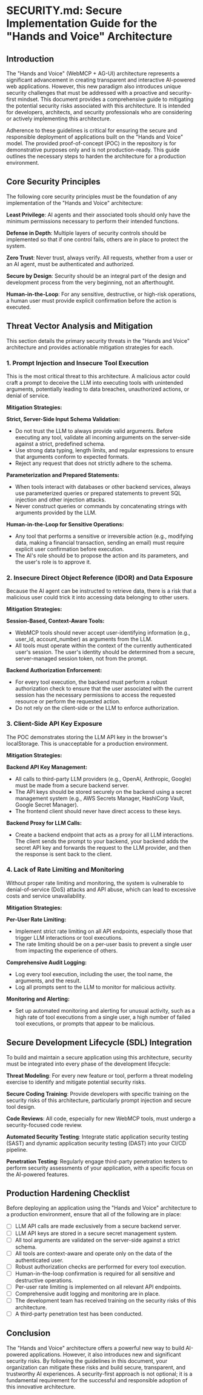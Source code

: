 # SECURITY.md: Secure Implementation Guide for the "Hands and Voice" Architecture

## Introduction

The "Hands and Voice" (WebMCP + AG-UI) architecture represents a significant advancement in creating transparent and interactive AI-powered web applications. However, this new paradigm also introduces unique security challenges that must be addressed with a proactive and security-first mindset. This document provides a comprehensive guide to mitigating the potential security risks associated with this architecture. It is intended for developers, architects, and security professionals who are considering or actively implementing this architecture.

Adherence to these guidelines is critical for ensuring the secure and responsible deployment of applications built on the "Hands and Voice" model. The provided proof-of-concept (POC) in the repository is for demonstrative purposes only and is not production-ready. This guide outlines the necessary steps to harden the architecture for a production environment.

## Core Security Principles

The following core security principles must be the foundation of any implementation of the "Hands and Voice" architecture:

**Least Privilege**: AI agents and their associated tools should only have the minimum permissions necessary to perform their intended functions.

**Defense in Depth**: Multiple layers of security controls should be implemented so that if one control fails, others are in place to protect the system.

**Zero Trust**: Never trust, always verify. All requests, whether from a user or an AI agent, must be authenticated and authorized.

**Secure by Design**: Security should be an integral part of the design and development process from the very beginning, not an afterthought.

**Human-in-the-Loop**: For any sensitive, destructive, or high-risk operations, a human user must provide explicit confirmation before the action is executed.

## Threat Vector Analysis and Mitigation

This section details the primary security threats in the "Hands and Voice" architecture and provides actionable mitigation strategies for each.

### 1. Prompt Injection and Insecure Tool Execution

This is the most critical threat to this architecture. A malicious actor could craft a prompt to deceive the LLM into executing tools with unintended arguments, potentially leading to data breaches, unauthorized actions, or denial of service.

**Mitigation Strategies:**

**Strict, Server-Side Input Schema Validation:**
- Do not trust the LLM to always provide valid arguments. Before executing any tool, validate all incoming arguments on the server-side against a strict, predefined schema.
- Use strong data typing, length limits, and regular expressions to ensure that arguments conform to expected formats.
- Reject any request that does not strictly adhere to the schema.

**Parameterization and Prepared Statements:**
- When tools interact with databases or other backend services, always use parameterized queries or prepared statements to prevent SQL injection and other injection attacks.
- Never construct queries or commands by concatenating strings with arguments provided by the LLM.

**Human-in-the-Loop for Sensitive Operations:**
- Any tool that performs a sensitive or irreversible action (e.g., modifying data, making a financial transaction, sending an email) must require explicit user confirmation before execution.
- The AI's role should be to propose the action and its parameters, and the user's role is to approve it.

### 2. Insecure Direct Object Reference (IDOR) and Data Exposure

Because the AI agent can be instructed to retrieve data, there is a risk that a malicious user could trick it into accessing data belonging to other users.

**Mitigation Strategies:**

**Session-Based, Context-Aware Tools:**
- WebMCP tools should never accept user-identifying information (e.g., user_id, account_number) as arguments from the LLM.
- All tools must operate within the context of the currently authenticated user's session. The user's identity should be determined from a secure, server-managed session token, not from the prompt.

**Backend Authorization Enforcement:**
- For every tool execution, the backend must perform a robust authorization check to ensure that the user associated with the current session has the necessary permissions to access the requested resource or perform the requested action.
- Do not rely on the client-side or the LLM to enforce authorization.

### 3. Client-Side API Key Exposure

The POC demonstrates storing the LLM API key in the browser's localStorage. This is unacceptable for a production environment.

**Mitigation Strategies:**

**Backend API Key Management:**
- All calls to third-party LLM providers (e.g., OpenAI, Anthropic, Google) must be made from a secure backend server.
- The API keys should be stored securely on the backend using a secret management system (e.g., AWS Secrets Manager, HashiCorp Vault, Google Secret Manager).
- The frontend client should never have direct access to these keys.

**Backend Proxy for LLM Calls:**
- Create a backend endpoint that acts as a proxy for all LLM interactions. The client sends the prompt to your backend, your backend adds the secret API key and forwards the request to the LLM provider, and then the response is sent back to the client.

### 4. Lack of Rate Limiting and Monitoring

Without proper rate limiting and monitoring, the system is vulnerable to denial-of-service (DoS) attacks and API abuse, which can lead to excessive costs and service unavailability.

**Mitigation Strategies:**

**Per-User Rate Limiting:**
- Implement strict rate limiting on all API endpoints, especially those that trigger LLM interactions or tool executions.
- The rate limiting should be on a per-user basis to prevent a single user from impacting the experience of others.

**Comprehensive Audit Logging:**
- Log every tool execution, including the user, the tool name, the arguments, and the result.
- Log all prompts sent to the LLM to monitor for malicious activity.

**Monitoring and Alerting:**
- Set up automated monitoring and alerting for unusual activity, such as a high rate of tool executions from a single user, a high number of failed tool executions, or prompts that appear to be malicious.

## Secure Development Lifecycle (SDL) Integration

To build and maintain a secure application using this architecture, security must be integrated into every phase of the development lifecycle:

**Threat Modeling**: For every new feature or tool, perform a threat modeling exercise to identify and mitigate potential security risks.

**Secure Coding Training**: Provide developers with specific training on the security risks of this architecture, particularly prompt injection and secure tool design.

**Code Reviews**: All code, especially for new WebMCP tools, must undergo a security-focused code review.

**Automated Security Testing**: Integrate static application security testing (SAST) and dynamic application security testing (DAST) into your CI/CD pipeline.

**Penetration Testing**: Regularly engage third-party penetration testers to perform security assessments of your application, with a specific focus on the AI-powered features.

## Production Hardening Checklist

Before deploying an application using the "Hands and Voice" architecture to a production environment, ensure that all of the following are in place:

- [ ] LLM API calls are made exclusively from a secure backend server.
- [ ] LLM API keys are stored in a secure secret management system.
- [ ] All tool arguments are validated on the server-side against a strict schema.
- [ ] All tools are context-aware and operate only on the data of the authenticated user.
- [ ] Robust authorization checks are performed for every tool execution.
- [ ] Human-in-the-loop confirmation is required for all sensitive and destructive operations.
- [ ] Per-user rate limiting is implemented on all relevant API endpoints.
- [ ] Comprehensive audit logging and monitoring are in place.
- [ ] The development team has received training on the security risks of this architecture.
- [ ] A third-party penetration test has been conducted.

## Conclusion

The "Hands and Voice" architecture offers a powerful new way to build AI-powered applications. However, it also introduces new and significant security risks. By following the guidelines in this document, your organization can mitigate these risks and build secure, transparent, and trustworthy AI experiences. A security-first approach is not optional; it is a fundamental requirement for the successful and responsible adoption of this innovative architecture.